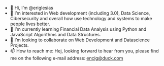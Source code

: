 - 👋 Hi, I’m @eriglesias
- 👀 I’m interested in Web development (including 3.0), Data Science, Cibersecurity and overall how use technology and systems to make people lives better.
- 🌱 I’m currently learning Financial Data Analysis using Python and JavaScript Algorithms and Data Structures.
- 💞️ I’m looking to collaborate on Web Development and Datascience Projects. 
- 📫 How to reach me: Hej, looking forward to hear from you, please find me on the following e-mail address: encig@duck.com

<!---
eriglesias/eriglesias is a ✨ special ✨ repository because its `README.md` (this file) appears on your GitHub profile.
You can click the Preview link to take a look at your changes.
--->
